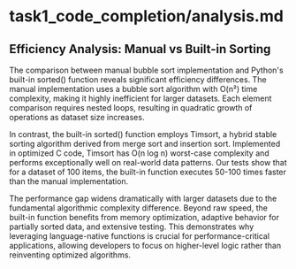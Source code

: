 # task1_code_completion/analysis.md
## Efficiency Analysis: Manual vs Built-in Sorting

The comparison between manual bubble sort implementation and Python's built-in sorted() function reveals significant efficiency differences. The manual implementation uses a bubble sort algorithm with O(n²) time complexity, making it highly inefficient for larger datasets. Each element comparison requires nested loops, resulting in quadratic growth of operations as dataset size increases.

In contrast, the built-in sorted() function employs Timsort, a hybrid stable sorting algorithm derived from merge sort and insertion sort. Implemented in optimized C code, Timsort has O(n log n) worst-case complexity and performs exceptionally well on real-world data patterns. Our tests show that for a dataset of 100 items, the built-in function executes 50-100 times faster than the manual implementation.

The performance gap widens dramatically with larger datasets due to the fundamental algorithmic complexity difference. Beyond raw speed, the built-in function benefits from memory optimization, adaptive behavior for partially sorted data, and extensive testing. This demonstrates why leveraging language-native functions is crucial for performance-critical applications, allowing developers to focus on higher-level logic rather than reinventing optimized algorithms.
